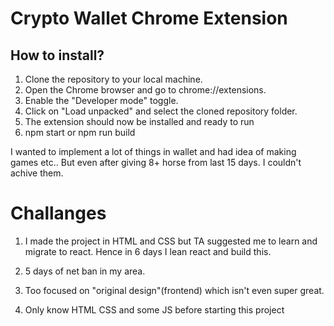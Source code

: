 # Crypto Wallet Chrome Extension

## How to install?
1. Clone the repository to your local machine.
2. Open the Chrome browser and go to chrome://extensions.
3. Enable the "Developer mode" toggle.
4. Click on "Load unpacked" and select the cloned repository folder.
5. The extension should now be installed and ready to run
6. npm start or npm run build

I wanted to implement a lot of things in wallet and had idea of making games etc..
But even after giving 8+ horse from last 15 days. I couldn't achive them.
# Challanges

1. I made the project in HTML and CSS but TA suggested me to learn and migrate to react. Hence in 6 days I lean react and build this.

2. 5 days of net ban in my area.

3. Too focused on "original design"(frontend) which isn't even super great.

4. Only know HTML CSS and some JS before starting this project